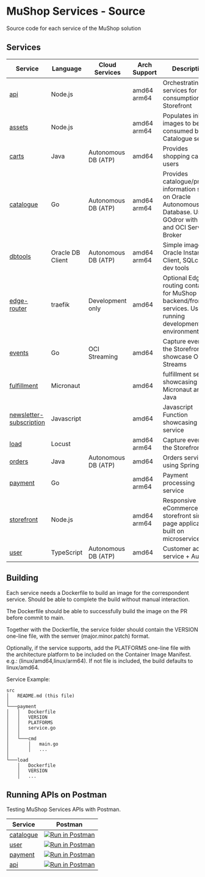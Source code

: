 # MuShop Services - Source

Source code for each service of the MuShop solution

## Services

| Service                                                  | Language         | Cloud Services      | Arch Support | Description                                                                                                                   | Build Status  |
| -------------------------------------------------------- | ---------------- | ------------------- | ------------ | ----------------------------------------------------------------------------------------------------------------------------- | ------------- |
| [api](./src/api)                                         | Node.js          |                     | amd64  arm64 | Orchestrating services for consumption by Storefront |   |
| [assets](./src/assets)                                   | Node.js          |                     | amd64  arm64 | Populates initial images to be consumed by Catalogue service |   |
| [carts](./src/carts)                                     | Java             | Autonomous DB (ATP) |     amd64    | Provides shopping carts for users |   |
| [catalogue](./src/catalogue)                             | Go               | Autonomous DB (ATP) | amd64  arm64 | Provides catalogue/product information stored on Oracle Autonomous Database. Uses GOdror with GoKit and OCI Service Broker    |  |
| [dbtools](./src/dbtools)                                 | Oracle DB Client | Autonomous DB (ATP) | amd64  arm64 |  Simple image with Oracle Instant Client, SQLce and dev tools |   |
| [edge-router](./src/edge-router)                         | traefik          | Development only    |     amd64    | Optional Edge routing container for MuShop backend/frontend services. Used for running development environments                   |   |
| [events](./src/events)                                   | Go               | OCI Streaming       |     amd64    | Capture events on the Storefront and showcase OCI Streams                   |   |
| [fulfillment](./src/fulfillment)                         | Micronaut        |                     |     amd64    | fulfillment service showcasing Micronaut and Java                   |   |
| [newsletter-subscription](./src/newsletter-subscription) | Javascript       |                     |     amd64    | Javascript Function showcasing email service                   |   |
| [load](./src/load)                                       | Locust           |                     | amd64  arm64 | Capture events on the Storefront                   |   |
| [orders](./src/orders)                                   | Java             | Autonomous DB (ATP) |     amd64    | Orders service using Springboot |   |
| [payment](./src/payment)                                 | Go               |                     | amd64  arm64 | Payment processing service |   |
| [storefront](./src/storefront)                           | Node.js          |                     | amd64  arm64 | Responsive eCommerce storefront single page application built on microservices |   |
| [user](./src/user)                                       | TypeScript       | Autonomous DB (ATP) |     amd64    | Customer account service + AuthN |   |

## Building

Each service needs a Dockerfile to build an image for the correspondent service. Should be able to complete the build without manual interaction.

The Dockerfile should be able to successfully build the image on the PR before commit to main.

Together with the Dockerfile, the service folder should contain the VERSION one-line file, with the semver (major.minor.patch) format.

Optionally, if the service supports, add the PLATFORMS one-line file with the architecture platform to be included on the Container Image Manifest. e.g.: (linux/amd64,linux/arm64). If not file is included, the build defaults to linux/amd64.

Service Example:

```profile
src
│   README.md (this file)
│
└───payment
│   │   Dockerfile
│   │   VERSION
│   │   PLATFORMS
│   │   service.go
│   │
│   └───cmd
│       │   main.go
│       │   ...
│   
└───load
    │   Dockerfile
    │   VERSION
    │   ...
```

## Running APIs on Postman

Testing MuShop Services APIs with Postman.

| Service                                                  | Postman                                                                        |
| -------------------------------------------------------- | ------------------------------------------------------------------------------ |
| [catalogue](./src/catalogue)                             | [![Run in Postman](https://run.pstmn.io/button.svg)][postman_button_catalogue] |
| [user](./src/user)                                       | [![Run in Postman](https://run.pstmn.io/button.svg)][postman_button_user]      |
| [payment](./src/payment)                                 | [![Run in Postman](https://run.pstmn.io/button.svg)][postman_button_payment]   |
| [api](./src/api)                                         | [![Run in Postman](https://run.pstmn.io/button.svg)][postman_button_api]       |

[postman_button_catalogue]: https://god.gw.postman.com/run-collection/29850-a9fbedc3-2178-442c-9bee-7fd8c52194b1?action=collection%2Ffork&collection-url=entityId%3D29850-a9fbedc3-2178-442c-9bee-7fd8c52194b1%26entityType%3Dcollection%26workspaceId%3D8e00caeb-8484-4be3-aa3c-3c3721e169b7
[postman_button_user]: https://god.gw.postman.com/run-collection/29850-d02fc1f5-cec7-4f00-9f25-092e64e7f726?action=collection%2Ffork&collection-url=entityId%3D29850-d02fc1f5-cec7-4f00-9f25-092e64e7f726%26entityType%3Dcollection%26workspaceId%3D8e00caeb-8484-4be3-aa3c-3c3721e169b7
[postman_button_payment]: https://god.gw.postman.com/run-collection/29850-cd57303a-f3df-4a22-8e18-09cd2218d94a?action=collection%2Ffork&collection-url=entityId%3D29850-cd57303a-f3df-4a22-8e18-09cd2218d94a%26entityType%3Dcollection%26workspaceId%3D8e00caeb-8484-4be3-aa3c-3c3721e169b7
[postman_button_api]: ()
